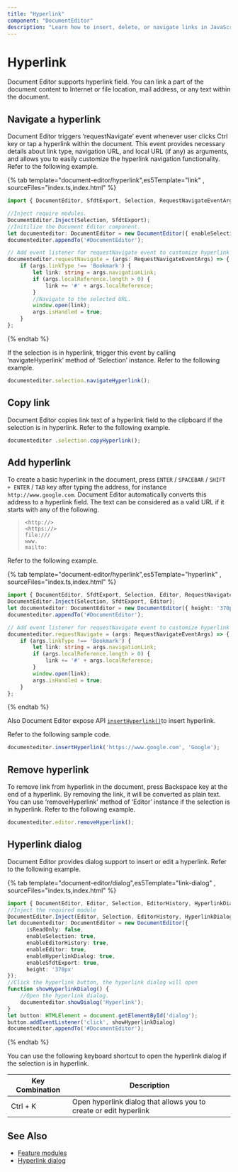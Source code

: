 ```yaml
---
title: "Hyperlink"
component: "DocumentEditor"
description: "Learn how to insert, delete, or navigate links in JavaScript document editor."
---
```


# Hyperlink

Document Editor supports hyperlink field. You can link a part of the document content to Internet or file location, mail address, or any text within the document.

## Navigate a hyperlink

Document Editor triggers ‘requestNavigate’ event whenever user clicks Ctrl key or tap a hyperlink within the document. This event provides necessary details about link type, navigation URL, and local URL (if any) as arguments, and allows you to easily customize the hyperlink navigation functionality. Refer to the following example.

{% tab template="document-editor/hyperlink",es5Template="link" , sourceFiles="index.ts,index.html" %}

```typescript
import { DocumentEditor, SfdtExport, Selection, RequestNavigateEventArgs } from '@syncfusion/ej2-documenteditor';

//Inject require modules.
DocumentEditor.Inject(Selection, SfdtExport);
//Initilize the Document Editor component.
let documenteditor: DocumentEditor = new DocumentEditor({ enableSelection: true, height: '370px' });
documenteditor.appendTo('#DocumentEditor');

// Add event listener for requestNavigate event to customize hyperlink navigation functionality
documenteditor.requestNavigate = (args: RequestNavigateEventArgs) => {
    if (args.linkType !== 'Bookmark') {
        let link: string = args.navigationLink;
        if (args.localReference.length > 0) {
            link += '#' + args.localReference;
        }
        //Navigate to the selected URL.
        window.open(link);
        args.isHandled = true;
    }
};

```

{% endtab %}

If the selection is in hyperlink, trigger this event by calling ‘navigateHyperlink’ method of ‘Selection’ instance. Refer to the following example.

```typescript
documenteditor.selection.navigateHyperlink();
```

## Copy link

Document Editor copies link text of a hyperlink field to the clipboard if the selection is in hyperlink. Refer to the following example.

```typescript
documenteditor .selection.copyHyperlink();
```

## Add hyperlink

To create a basic hyperlink in the document, press `ENTER` / `SPACEBAR` / `SHIFT + ENTER` / `TAB` key after typing the address, for instance `http://www.google.com`. Document Editor automatically converts this address to a hyperlink field. The text can be considered as a valid URL if it starts with any of the following.

> `<http://>`<br>
> `<https://>`<br>
> `file:///`<br>
> `www.`<br>
> `mailto:`<br>

Refer to the following example.

{% tab template="document-editor/hyperlink",es5Template="hyperlink" , sourceFiles="index.ts,index.html" %}

```typescript
import { DocumentEditor, SfdtExport, Selection, Editor, RequestNavigateEventArgs } from '@syncfusion/ej2-documenteditor';
DocumentEditor.Inject(Selection, SfdtExport, Editor);
let documenteditor: DocumentEditor = new DocumentEditor({ height: '370px', isReadOnly: false, enableSelection: true, enableEditor: true });
documenteditor.appendTo('#DocumentEditor');

// Add event listener for requestNavigate event to customize hyperlink navigation functionality.
documenteditor.requestNavigate = (args: RequestNavigateEventArgs) => {
    if (args.linkType !== 'Bookmark') {
        let link: string = args.navigationLink;
        if (args.localReference.length > 0) {
            link += '#' + args.localReference;
        }
        window.open(link);
        args.isHandled = true;
    }
};

```

{% endtab %}

Also Document Editor expose API [`insertHyperlink()`](../api/document-editor/editor/#inserthyperlink)to insert hyperlink.

Refer to the following sample code.

```typescript
documenteditor.insertHyperlink('https://www.google.com', 'Google');
```

## Remove hyperlink

To remove link from hyperlink in the document, press Backspace key at the end of a hyperlink. By removing the link, it will be converted as plain text. You can use ‘removeHyperlink’ method of ‘Editor’ instance if the selection is in hyperlink. Refer to the following example.

```typescript
documenteditor.editor.removeHyperlink();
```

## Hyperlink dialog

Document Editor provides dialog support to insert or edit a hyperlink. Refer to the following example.

{% tab template="document-editor/dialog",es5Template="link-dialog" , sourceFiles="index.ts,index.html" %}

```typescript
import { DocumentEditor, Editor, Selection, EditorHistory, HyperlinkDialog, SfdtExport } from '@syncfusion/ej2-documenteditor';
//Inject the required module
DocumentEditor.Inject(Editor, Selection, EditorHistory, HyperlinkDialog, SfdtExport);
let documenteditor: DocumentEditor = new DocumentEditor({
      isReadOnly: false,
      enableSelection: true,
      enableEditorHistory: true,
      enableEditor: true,
      enableHyperlinkDialog: true,
      enableSfdtExport: true,
      height: '370px'
});
//Click the hyperlink button, the hyperlink dialog will open
function showHyperlinkDialog() {
    //Open the hyperlink dialog.
    documenteditor.showDialog('Hyperlink');
}
let button: HTMLElement = document.getElementById('dialog');
button.addEventListener('click', showHyperlinkDialog)
documenteditor.appendTo('#DocumentEditor');

```

{% endtab %}

You can use the following keyboard shortcut to open the hyperlink dialog if the selection is in hyperlink.

| Key Combination | Description |
|-----------------|-------------|
|Ctrl + K | Open hyperlink dialog that allows you to create or edit hyperlink|

## See Also

* [Feature modules](../document-editor/feature-module/)
* [Hyperlink dialog](../document-editor/dialog#hyperlink-dialog/)
